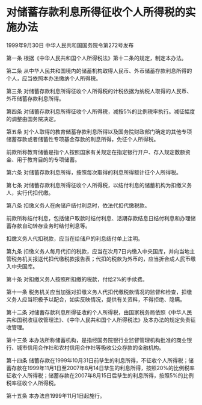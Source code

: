 # 对储蓄存款利息所得征收个人所得税的实施办法

1999年9月30日 中华人民共和国国务院令第272号发布　



第一条 根据《中华人民共和国个人所得税法》第十二条的规定，制定本办法。

第二条 从中华人民共和国境内的储蓄机构取得人民币、外币储蓄存款利息所得的个人，应当依照本办法缴纳个人所得税。

第三条 对储蓄存款利息所得征收个人所得税的计税依据为纳税人取得的人民币、外币储蓄存款利息所得。

第四条 对储蓄存款利息所得征收个人所得税，减按5%的比例税率执行。减征幅度的调整由国务院决定。

第五条 对个人取得的教育储蓄存款利息所得以及国务院财政部门确定的其他专项储蓄存款或者储蓄性专项基金存款的利息所得，免征个人所得税。

前款所称教育储蓄是指个人按照国家有关规定在指定银行开户、存入规定数额资金、用于教育目的的专项储蓄。

第六条 对储蓄存款利息所得，按照每次取得的利息所得额计征个人所得税。

第七条 对储蓄存款利息所得征收个人所得税，以结付利息的储蓄机构为扣缴义务人，实行代扣代缴。

第八条 扣缴义务人在向储户结付利息时，依法代扣代缴税款。

前款所称结付利息，包括储户取款时结付利息、活期存款结息日结付利息和办理储蓄存款自动转存业务时结付利息等。

扣缴义务人代扣税款，应当在给储户的利息结付单上注明。

第九条 扣缴义务人每月代扣的税款，应当在次月7日内缴入中央国库，并向当地主管税务机关报送代扣代缴税款报告表；代扣的税款为外币的，应当折合成人民币缴入中央国库。

第十条 对扣缴义务人按照所扣缴的税款，付给2%的手续费。

第十一条 税务机关应当加强对扣缴义务人代扣代缴税款情况的监督和检查，扣缴义务人应当积极予以配合，如实反映情况，提供有关资料，不得拒绝、隐瞒。

第十二条 对储蓄存款利息所得征收的个人所得税，由国家税务局依照《中华人民共和国税收征收管理法》、《中华人民共和国个人所得税法》及本办法的规定负责征收管理。

第十三条 本办法所称储蓄机构，是指经国务院银行业监督管理机构批准的商业银行、城市信用合作社和农村信用合作社等吸收公众存款的金融机构。

第十四条 储蓄存款在1999年10月31日前孳生的利息所得，不征收个人所得税；储蓄存款在1999年11月1日至2007年8月14日孳生的利息所得，按照20%的比例税率征收个人所得税；储蓄存款在2007年8月15日后孳生的利息所得，按照5%的比例税率征收个人所得税。

第十五条 本办法自1999年11月1日起施行。